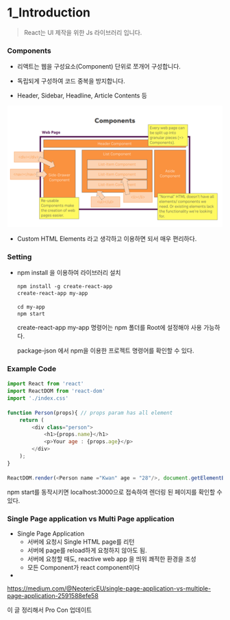 # 1_Introduction

> React는 UI 제작을 위한 Js 라이브러리 입니다.



### Components

- 리액트는 웹을 구성요소(Component) 단위로 쪼개어 구성합니다.
- 독립되게 구성하여 코드 중복을 방지합니다.

- Header, Sidebar, Headline, Article Contents 등

![1566407568365](./Images/Component.png)

- Custom HTML Elements 라고 생각하고 이용하면 되서 매우 편리하다.



### Setting

- npm install 을 이용하여 라이브러리 설치

  ```shell
  npm install -g create-react-app
  create-react-app my-app
  
  cd my-app
  npm start
  ```

  create-react-app my-app 명령어는 npm 폴더를 Root에 설정해야 사용 가능하다. 

  package-json 에서 npm을 이용한 프로젝트 명령어를 확인할 수 있다.



### Example Code

```javascript
import React from 'react'
import ReactDOM from 'react-dom'
import './index.css'

function Person(props){ // props param has all element
    return (
        <div class="person">
            <h1>{props.name}</h1>
            <p>Your age : {props.age}</p>
        </div>
    );
}

ReactDOM.render(<Person name ="Kwan" age = "28"/>, document.getElementById('root'))
```

npm start를 동작시키면 localhost:3000으로 접속하여 렌더링 된 페이지를 확인할 수 있다.



### Single Page application vs Multi Page application

- Single Page Application
  - 서버에 요청시 Single HTML page를 리턴
  - 서버에 page를 reload하게 요청하지 않아도 됨.
  - 서버에 요청할 때도, reactive web app 을 띄워 쾌적한 환경을 조성
  - 모든 Component가 react component이다
- 

https://medium.com/@NeotericEU/single-page-application-vs-multiple-page-application-2591588efe58

이 글 정리해서 Pro Con 업데이트